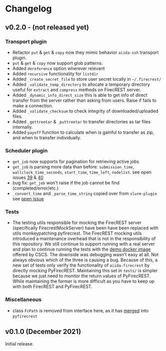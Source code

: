 # Changelog

## v0.2.0 - (not released yet)

### Transport plugin
- Refactor `put` & `get` & `copy` now they mimic behavior `aiida-ssh` transport plugin.
- `put` & `get` & `copy` now support glob patterns.
- Added `dereference` option wherever relevant
- Added `recursive` functionality for `listdir`
- Added `_create_secret_file` to store user secret locally in `~/.firecrest/`
- Added `_validate_temp_directory` to allocate a temporary directory useful for `extract` and `compress` methods on FirecREST server.
- Added `_dynamic_info_direct_size` this is able to get info of direct transfer from the server rather than asking from users. Raise if fails to make a connection.
- Added `_validate_checksum` to check integrity of downloaded/uploaded files.
- Added `_gettreetar` & `_puttreetar` to transfer directories as tar files internally.
- Added `payoff` function to calculate when is gainful to transfer as zip, and when to transfer individually.

### Scheduler plugin
- `get_job` now supports for pagination for retrieving active jobs
- `get_job` is parsing more data than before: `submission_time`, `wallclock_time_seconds`, `start_time`, `time_left`, `nodelist`. see open issues [39](https://github.com/aiidateam/aiida-firecrest/issues/39) & [40](https://github.com/aiidateam/aiida-firecrest/issues/40)
- bug fix: `get_job` won't raise if the job cannot be find (completed/error/etc.)
- `_convert_time` and `_parse_time_string` copied over from `slurm-plugin` see [open issue](https://github.com/aiidateam/aiida-firecrest/issues/42)

### Tests

- The testing utils responsible for mocking the FirecREST server (specifically FirecrestMockServer) have been have been replaced with utils monkeypatching pyfirecrest. The FirecREST mocking utils introduced a maintenance overhead that is not in the responsibility of this repository. We still continue to support running with a real server and plan to continue running the tests with the [demo docker image](https://github.com/eth-cscs/firecrest/tree/master/deploy/demo) offered by CSCS.
The downside was debugging wasn't easy at all. Not always obvious which of the three is causing a bug.
Because of this, a new set of tests only verify the functionality of `aiida-firecrest` by directly mocking PyFirecREST. Maintaining this set in `tests/` is simpler because we just need to monitor the return values of PyFirecREST​. While maintaining the former is more difficult as you have to keep up with both FirecREST and PyFirecREST.


### Miscellaneous

- class `FcPath` is removed from interface here, as it has [merged](https://github.com/eth-cscs/pyfirecrest/pull/43) into `pyfirecrest`

## v0.1.0 (December 2021)

Initial release.
